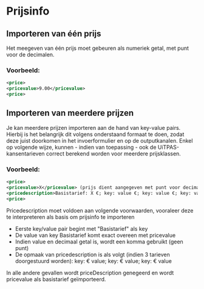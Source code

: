 ---
---

# Prijsinfo

## Importeren van één prijs

Het meegeven van één prijs moet gebeuren als numeriek getal, met punt voor de decimalen. 

### Voorbeeld: 

~~~ xml
<price> 
<pricevalue>9.00</pricevalue> 
<price> 
~~~

## Importeren van meerdere prijzen

Je kan meerdere prijzen importeren aan de hand van key-value pairs. Hierbij is het belangrijk dit volgens onderstaand formaat te doen, zodat deze juist doorkomen in het invoerformulier en op de outputkanalen. Enkel op volgende wijze, kunnen - indien van toepassing - ook de UiTPAS-kansentarieven correct berekend worden voor meerdere prijsklassen. 

### Voorbeeld: 

~~~ xml
<price> 
<pricevalue>X</pricevalue> (prijs dient aangegeven met punt voor decimalen)
<pricedescription>Basistarief: X €; key: value €; key: value €; key: value €</pricedescription>
<price> 
~~~

Pricedescription moet voldoen aan volgende voorwaarden, vooraleer deze te interpreteren als basis om prijsinfo te importeren 
- Eerste key/value pair begint met "Basistarief" als key 
- De value van key Basistarief komt exact overeen met pricevalue
- Indien value en decimaal getal is, wordt een komma gebruikt (geen punt)
- De opmaak van pricedescription is als volgt (indien 3 tarieven doorgestuurd worden):
<pricedescription>key: € value; key: € value; key: € value</pricedescription>

In alle andere gevallen wordt priceDescription genegeerd en wordt pricevalue als basistarief geïmporteerd.
